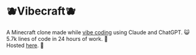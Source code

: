 # 🫐Vibecraft🫐

A Minecraft clone made while [vibe coding](https://en.wikipedia.org/wiki/Vibe_coding) using Claude and ChatGPT. 😺 \
5.7k lines of code in 24 hours of work. 🌸 \
Hosted [here](https://dolfun.github.io/vibecraft/). 🍁
